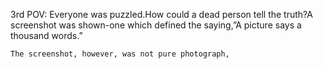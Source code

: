 
3rd POV:
	Everyone was puzzled.How could a dead person tell the truth?A screenshot was shown-one which defined the saying,”A picture says a thousand words.”
	
	The screenshot, however, was not pure photograph, 

